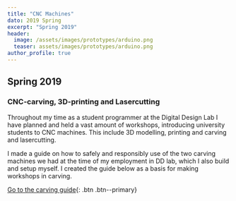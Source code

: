 ```yaml
---
title: "CNC Machines"
dato: 2019 Spring
excerpt: "Spring 2019"
header:
  image: /assets/images/prototypes/arduino.png
  teaser: assets/images/prototypes/arduino.png
author_profile: true
---
```


## Spring 2019

### CNC-carving, 3D-printing and Lasercutting

Throughout my time as a student programmer at the Digital Design Lab I have planned and held a vast amount of workshops, introducing university students to CNC machines. This include 3D modelling, printing and carving and lasercutting.

I made a guide on how to safely and responsibly use of the two carving machines we had at the time of my employment in DD lab, which I also build and setup myself. I created the guide below as a basis for making workshops in carving.

[Go to the carving guide](https://ddlabau.github.io/carving/){: .btn .btn--primary}
